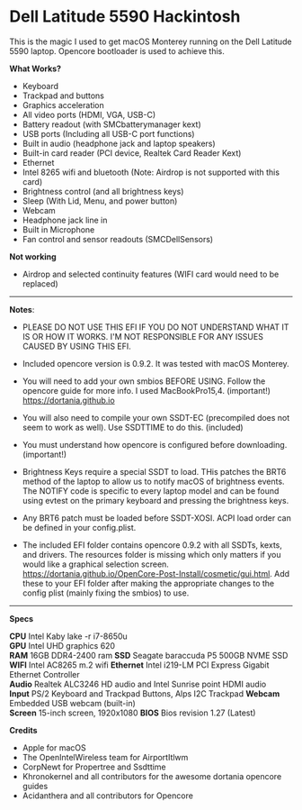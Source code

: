 # Dell Latitude 5590 Hackintosh

This is the magic I used to get macOS Monterey running on the Dell Latitude 5590 laptop. Opencore bootloader is used to achieve this.

**What Works?**

- Keyboard
- Trackpad and buttons
- Graphics acceleration  
- All video ports (HDMI, VGA, USB-C)
- Battery readout (with SMCbatterymanager kext)
- USB ports (Including all USB-C port functions)
- Built in audio (headphone jack and laptop speakers)
- Built-in card reader (PCI device, Realtek Card Reader Kext)  
- Ethernet
- Intel 8265 wifi and bluetooth (Note: Airdrop is not supported with this card)   
- Brightness control (and all brightness keys)
- Sleep (With Lid, Menu, and power button)
- Webcam  
- Headphone jack line in
- Built in Microphone
- Fan control and sensor readouts (SMCDellSensors)


**Not working**  
- Airdrop and selected continuity features (WIFI card would need to be replaced)

-------------------------------------------  

**Notes**:  
- PLEASE DO NOT USE THIS EFI IF YOU DO NOT UNDERSTAND WHAT IT IS OR HOW IT WORKS. I'M NOT RESPONSIBLE FOR ANY ISSUES CAUSED BY USING THIS EFI.

- Included opencore version is 0.9.2. It was tested with macOS Monterey.

- You will need to add your own smbios BEFORE USING. Follow the opencore guide for more info. I used MacBookPro15,4. (important!) https://dortania.github.io

- You will also need to compile your own SSDT-EC (precompiled does not seem to work as well). Use SSDTTIME to do this. (included)  

- You must understand how opencore is configured before downloading.  (important!)  

- Brightness Keys require a special SSDT to load. THis patches the BRT6 method of the laptop to allow us to notify macOS of brightness events. The NOTIFY code is specific to every laptop model and can be found using evtest on the primary keyboard and pressing the brightness keys.

- Any BRT6 patch must be loaded before SSDT-XOSI. ACPI load order can be defined in your config.plist.

- The included EFI folder contains opencore 0.9.2 with all SSDTs, kexts, and drivers. The resources folder is missing which only matters if you would like a graphical selection screen.   https://dortania.github.io/OpenCore-Post-Install/cosmetic/gui.html. Add these to your EFI folder after making the appropriate changes to the config plist (mainly fixing the smbios) to use.
----------------------

**Specs**  

**CPU**     Intel Kaby lake -r i7-8650u  
**GPU**     Intel UHD graphics 620  
**RAM**     16GB DDR4-2400 ram 
**SSD**     Seagate baraccuda P5 500GB NVME SSD
**WIFI**    Intel AC8265 m.2 wifi 
**Ethernet** Intel i219-LM PCI Express Gigabit Ethernet Controller  
**Audio**   Realtek ALC3246 HD audio and Intel Sunrise point HDMI audio  
**Input**  PS/2 Keyboard and Trackpad Buttons, Alps I2C Trackpad
**Webcam**   Embedded USB webcam (built-in)  
**Screen**   15-inch screen, 1920x1080 
**BIOS**  Bios revision 1.27 (Latest)
 

**Credits**
- Apple for macOS
- The OpenIntelWireless team for AirportItlwm
- CorpNewt for Propertree and Ssdttime
- Khronokernel and all contributors for the awesome dortania opencore guides
- Acidanthera and all contributors for Opencore
